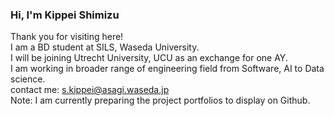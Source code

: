 ### Hi, I'm Kippei Shimizu
Thank you for visiting here!   
I am a BD student at SILS, Waseda University.   
I will be joining Utrecht University, UCU as an exchange for one AY.  
I am working in broader range of engineering field from Software, AI to Data science.   
contact me: s.kippei@asagi.waseda.jp        
Note: I am currently preparing the project portfolios to display on Github.   
